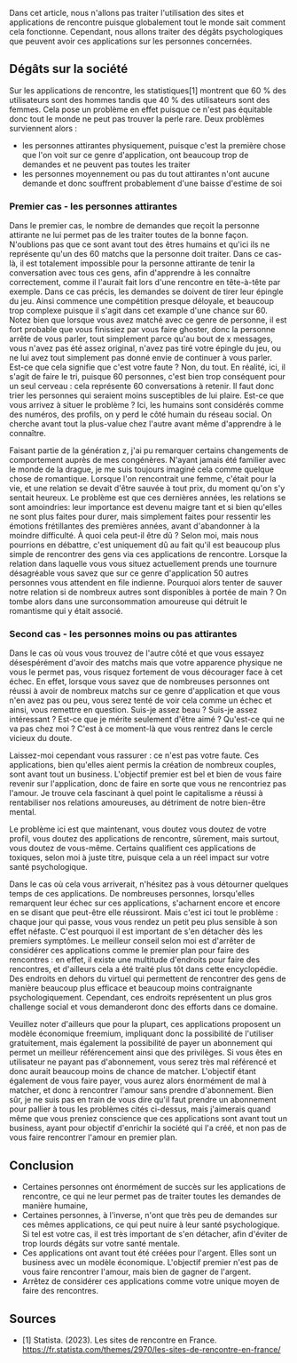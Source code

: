 Dans cet article, nous n'allons pas traiter l'utilisation des sites et applications de rencontre puisque globalement tout le monde sait comment cela fonctionne. Cependant, nous allons traiter des dégâts psychologiques que peuvent avoir ces applications sur les personnes concernées.

## **Dégâts sur la société**
Sur les applications de rencontre, les statistiques[1] montrent que 60 % des utilisateurs sont des hommes tandis que 40 % des utilisateurs sont des femmes. Cela pose un problème en effet puisque ce n'est pas équitable donc tout le monde ne peut pas trouver la perle rare.
Deux problèmes surviennent alors :
- les personnes attirantes physiquement, puisque c'est la première chose que l'on voit sur ce genre d'application, ont beaucoup trop de demandes et ne peuvent pas toutes les traiter
- les personnes moyennement ou pas du tout attirantes n'ont aucune demande et donc souffrent probablement d'une baisse d'estime de soi

### Premier cas - les personnes attirantes

Dans le premier cas, le nombre de demandes que reçoit la personne attirante ne lui permet pas de les traiter toutes de la bonne façon. N'oublions pas que ce sont avant tout des êtres humains et qu'ici ils ne représente qu'un des 60 matchs que la personne doit traiter. Dans ce cas-là, il est totalement impossible pour la personne attirante de tenir la conversation avec tous ces gens, afin d'apprendre à les connaître correctement, comme il l'aurait fait lors d'une rencontre en tête-à-tête par exemple.
Dans ce cas précis, les demandes se doivent de tirer leur épingle du jeu. Ainsi commence une compétition presque déloyale, et beaucoup trop complexe puisque il s'agit dans cet example d'une chance sur 60.
Notez bien que lorsque vous avez matché avec ce genre de personne, il est fort probable que vous finissiez par vous faire ghoster, donc la personne arrête de vous parler, tout simplement parce qu'au bout de x messages, vous n'avez pas été assez original, n'avez pas tiré votre épingle du jeu, ou ne lui avez tout simplement pas donné envie de continuer à vous parler. Est-ce que cela signifie que c'est votre faute ? Non, du tout. En réalité, ici, il s'agit de faire le tri, puisque 60 personnes, c'est bien trop conséquent pour un seul cerveau : cela représente 60 conversations à retenir. Il faut donc trier les personnes qui seraient moins susceptibles de lui plaire. Est-ce que vous arrivez à situer le problème ? Ici, les humains sont considérés comme des numéros, des profils, on y perd le côté humain du réseau social. On cherche avant tout la plus-value chez l'autre avant même d'apprendre à le connaître.

Faisant partie de la génération z, j'ai pu remarquer certains changements de comportement auprès de mes congénères. N'ayant jamais été familier avec le monde de la drague, je me suis toujours imaginé cela comme quelque chose de romantique. Lorsque l'on rencontrait une femme, c'était pour la vie, et une relation se devait d'être sauvée à tout prix, du moment qu'on s'y sentait heureux. Le problème est que ces dernières années, les relations se sont amoindries: leur importance est devenu maigre tant et si bien qu'elles ne sont plus faites pour durer, mais simplement faites pour ressentir les émotions frétillantes des premières années, avant d'abandonner à la moindre difficulté.
À quoi cela peut-il être dû ? Selon moi, mais nous pourrions en débattre, c'est uniquement dû au fait qu'il est beaucoup plus simple de rencontrer des gens via ces applications de rencontre. Lorsque la relation dans laquelle vous vous situez actuellement prends une tournure désagréable vous savez que sur ce genre d'application 50 autres personnes vous attendent en file indienne. Pourquoi alors tenter de sauver notre relation si de nombreux autres sont disponibles à portée de main ? On tombe alors dans une surconsommation amoureuse qui détruit le romantisme qui y était associé.

### Second cas - les personnes moins ou pas attirantes

Dans le cas où vous vous trouvez de l'autre côté et que vous essayez désespérément d'avoir des matchs mais que votre apparence physique ne vous le permet pas, vous risquez fortement de vous décourager face à cet échec. En effet, lorsque vous savez que de nombreuses personnes ont réussi à avoir de nombreux matchs sur ce genre d'application et que vous n'en avez pas ou peu, vous serez tenté de voir cela comme un échec et ainsi, vous remettre en question. Suis-je assez beau ? Suis-je assez intéressant ? Est-ce que je mérite seulement d'être aimé ? Qu'est-ce qui ne va pas chez moi ? C'est à ce moment-là que vous rentrez dans le cercle vicieux du doute.

Laissez-moi cependant vous rassurer : ce n'est pas votre faute. Ces applications, bien qu'elles aient permis la création de nombreux couples, sont avant tout un business. L'objectif premier est bel et bien de vous faire revenir sur l'application, donc de faire en sorte que vous ne rencontriez pas l'amour. Je trouve cela fascinant à quel point le capitalisme a réussi à rentabiliser nos relations amoureuses, au détriment de notre bien-être mental. 

Le problème ici est que maintenant, vous doutez vous doutez de votre profil, vous doutez des applications de rencontre, sûrement, mais surtout, vous doutez de vous-même. Certains qualifient ces applications de toxiques, selon moi à juste titre, puisque cela a un réel impact sur votre santé psychologique. 

Dans le cas où cela vous arriverait, n'hésitez pas à vous détourner quelques temps de ces applications. De nombreuses personnes, lorsqu'elles remarquent leur échec sur ces applications, s'acharnent encore et encore en se disant que peut-être elle réussiront. Mais c'est ici tout le problème : chaque jour qui passe, vous vous rendez un petit peu plus sensible à son effet néfaste. C'est pourquoi il est important de s'en détacher dès les premiers symptômes. Le meilleur conseil selon moi est d'arrêter de considérer ces applications comme le premier plan pour faire des rencontres : en effet, il existe une multitude d'endroits pour faire des rencontres, et d'ailleurs cela a été traité plus tôt dans cette encyclopédie. Des endroits en dehors du virtuel qui permettent de rencontrer des gens de manière beaucoup plus efficace et beaucoup moins contraignante psychologiquement. Cependant, ces endroits représentent un plus gros challenge social et vous demanderont donc des efforts dans ce domaine. 

Veuillez noter d'ailleurs que pour la plupart, ces applications proposent un modèle économique freemium, impliquant donc la possibilité de l'utiliser gratuitement, mais également la possibilité de payer un abonnement qui permet un meilleur référencement ainsi que des privilèges. Si vous êtes en utilisateur ne payant pas d'abonnement, vous serez très mal référencé et donc aurait beaucoup moins de chance de matcher. L'objectif étant également de vous faire payer, vous aurez alors énormément de mal à matcher, et donc à rencontrer l'amour sans prendre d'abonnement. Bien sûr, je ne suis pas en train de vous dire qu'il faut prendre un abonnement pour pallier à tous les problèmes cités ci-dessus, mais j'aimerais quand même que vous preniez conscience que ces applications sont avant tout un business, ayant pour objectif d'enrichir la société qui l'a créé, et non pas de vous faire rencontrer l'amour en premier plan. 

## Conclusion 

- Certaines personnes ont énormément de succès sur les applications de rencontre, ce qui ne leur permet pas de traiter toutes les demandes de manière humaine,
- Certaines personnes, à l'inverse, n'ont que très peu de demandes sur ces mêmes applications, ce qui peut nuire à leur santé psychologique. Si tel est votre cas, il est très important de s'en détacher, afin d'éviter de trop lourds dégâts sur votre santé mentale.
- Ces applications ont avant tout été créées pour l'argent. Elles sont un business avec un modèle économique. L'objectif premier n'est pas de vous faire rencontrer l'amour, mais bien de gagner de l'argent.
- Arrêtez de considérer ces applications comme votre unique moyen de faire des rencontres.

## Sources 
- \[1\] Statista. (2023). Les sites de rencontre en France. https://fr.statista.com/themes/2970/les-sites-de-rencontre-en-france/